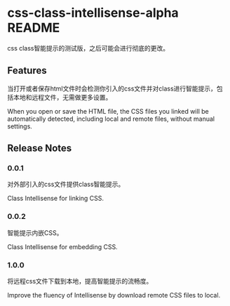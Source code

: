 # css-class-intellisense-alpha README

css class智能提示的测试版，之后可能会进行彻底的更改。

## Features

当打开或者保存html文件时会检测你引入的css文件并对class进行智能提示，包括本地和远程文件，无需做更多设置。

When you open or save the HTML file, the CSS files you linked will be automatically detected, including local and remote files, without manual settings.

## Release Notes

### 0.0.1

对外部引入的css文件提供class智能提示。

Class Intellisense for linking CSS.

### 0.0.2

智能提示内嵌CSS。

Class Intellisense for embedding CSS.

### 1.0.0

将远程css文件下载到本地，提高智能提示的流畅度。

Improve the fluency of Intellisense by download remote CSS files to local.
